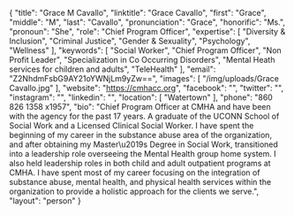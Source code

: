 {
  "title": "Grace M Cavallo",
  "linktitle": "Grace Cavallo",
  "first": "Grace",
  "middle": "M",
  "last": "Cavallo",
  "pronunciation": "Grace",
  "honorific": "Ms.",
  "pronoun": "She",
  "role": "Chief Program Officer",
  "expertise": [
    "Diversity & Inclusion",
    "Criminal Justice",
    "Gender & Sexuality",
    "Psychology",
    "Wellness"
  ],
  "keywords": [
    "Social Worker",
    "Chief Program Officer",
    "Non Profit Leader",
    "Specialization in Co Occurring Disorders",
    "Mental Heath services for children and adults",
    "TeleHealth"
  ],
  "email": "Z2NhdmFsbG9AY21oYWNjLm9yZw==",
  "images": [
    "/img/uploads/Grace Cavallo.jpg"
  ],
  "website": "https://cmhacc.org",
  "facebook": "",
  "twitter": "",
  "instagram": "",
  "linkedin": "",
  "location": [
    "Watertown"
  ],
  "phone": "860 826 1358 x1957",
  "bio": "Chief Program Officer at CMHA and have been with the agency for the past 17 years.  A graduate of the UCONN School of Social Work and  a Licensed Clinical Social Worker. I have spent the beginning of my career in the substance abuse area of the organization, and after obtaining my Master\u2019s Degree in Social Work, transitioned into a leadership role overseeing the Mental Health group home system. I also held leadership roles in both child and adult outpatient programs at CMHA. I have spent most of my career focusing on the integration of substance abuse, mental health, and physical health services within the organization to provide a holistic approach for the clients we serve.",
  "layout": "person"
}
